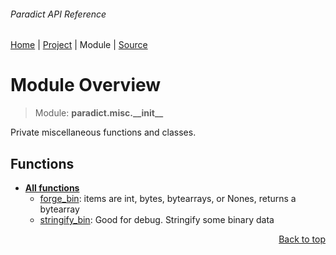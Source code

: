 ###### Paradict API Reference
[Home](/docs/api/README.md) | [Project](/README.md) | Module | [Source](/paradict/misc/__init__.py)

# Module Overview
> Module: **paradict.misc.\_\_init\_\_**

Private miscellaneous functions and classes.

## Functions
- [**All functions**](/docs/api/modules/paradict/misc/__init__/funcs.md)
    - [forge\_bin](/docs/api/modules/paradict/misc/__init__/funcs.md#forge_bin): items are int, bytes, bytearrays, or Nones, returns a bytearray
    - [stringify\_bin](/docs/api/modules/paradict/misc/__init__/funcs.md#stringify_bin): Good for debug. Stringify some binary data

<p align="right"><a href="#paradict-api-reference">Back to top</a></p>
